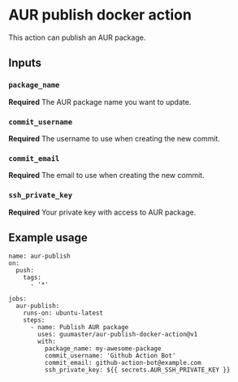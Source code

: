 # AUR publish docker action

This action can publish an AUR package.

## Inputs

### `package_name`

**Required** The AUR package name you want to update.

### `commit_username`

**Required** The username to use when creating the new commit.

### `commit_email`

**Required** The email to use when creating the new commit.

### `ssh_private_key`

**Required** Your private key with access to AUR package.



## Example usage

```
name: aur-publish
on:
  push:
    tags:
      - '*'

jobs:
  aur-publish:
    runs-on: ubuntu-latest
    steps:
      - name: Publish AUR package
        uses: guumaster/aur-publish-docker-action@v1
        with:
          package_name: my-awesome-package
          commit_username: 'Github Action Bot'
          commit_email: github-action-bot@example.com
          ssh_private_key: ${{ secrets.AUR_SSH_PRIVATE_KEY }}
```
